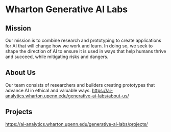 # Wharton Generative AI Labs

## Mission
Our mission is to combine research and prototyping to create applications for AI that will change how we work and learn. In doing so, we seek to shape the direction of AI to ensure it is used in ways that help humans thrive and succeed, while mitigating risks and dangers.

## About Us
Our team consists of researchers and builders creating prototypes that advance AI in ethical and valuable ways.
https://ai-analytics.wharton.upenn.edu/generative-ai-labs/about-us/

## Projects
https://ai-analytics.wharton.upenn.edu/generative-ai-labs/projects/
